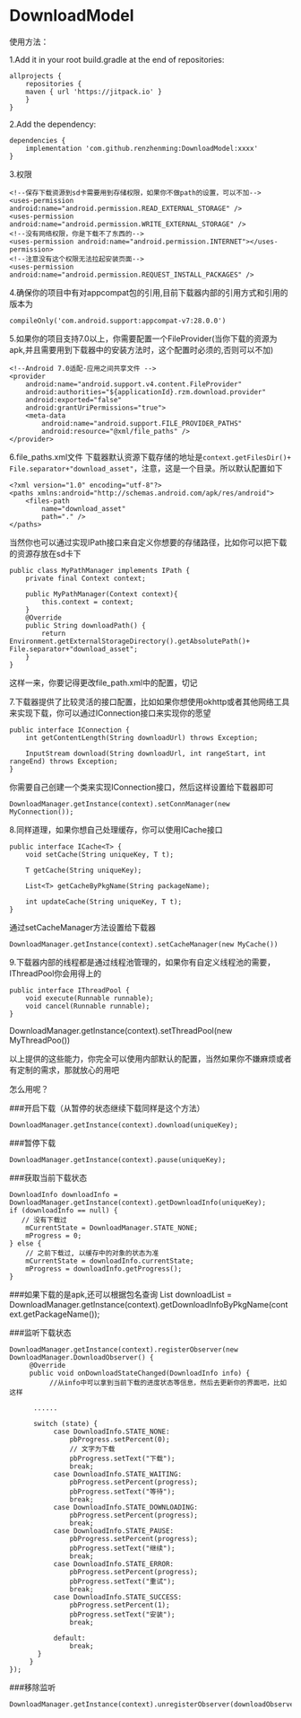 # DownloadModel

使用方法：

1.Add it in your root build.gradle at the end of repositories:
```
allprojects {
    repositories {
	maven { url 'https://jitpack.io' }
    }
}	
```

2.Add the dependency:
```
dependencies {
    implementation 'com.github.renzhenming:DownloadModel:xxxx'
}
```

3.权限
```
<!--保存下载资源到sd卡需要用到存储权限，如果你不做path的设置，可以不加-->
<uses-permission android:name="android.permission.READ_EXTERNAL_STORAGE" />
<uses-permission android:name="android.permission.WRITE_EXTERNAL_STORAGE" />
<!--没有网络权限，你是下载不了东西的-->
<uses-permission android:name="android.permission.INTERNET"></uses-permission>
<!--注意没有这个权限无法拉起安装页面-->
<uses-permission android:name="android.permission.REQUEST_INSTALL_PACKAGES" />
```

4.确保你的项目中有对appcompat包的引用,目前下载器内部的引用方式和引用的版本为
```
compileOnly('com.android.support:appcompat-v7:28.0.0')
```

5.如果你的项目支持7.0以上，你需要配置一个FileProvider(当你下载的资源为apk,并且需要用到下载器中的安装方法时，这个配置时必须的,否则可以不加)
```
<!--Android 7.0适配-应用之间共享文件 -->
<provider
    android:name="android.support.v4.content.FileProvider"
    android:authorities="${applicationId}.rzm.download.provider"
    android:exported="false"
    android:grantUriPermissions="true">
    <meta-data
        android:name="android.support.FILE_PROVIDER_PATHS"
        android:resource="@xml/file_paths" />
</provider>        
```
6.file_paths.xml文件
下载器默认资源下载存储的地址是`context.getFilesDir()+ File.separator+"download_asset"`，注意，这是一个目录。所以默认配置如下
```
<?xml version="1.0" encoding="utf-8"?>
<paths xmlns:android="http://schemas.android.com/apk/res/android">
    <files-path
        name="download_asset"
        path="." />
</paths>
```
当然你也可以通过实现IPath接口来自定义你想要的存储路径，比如你可以把下载的资源存放在sd卡下
```
public class MyPathManager implements IPath {
    private final Context context;

    public MyPathManager(Context context){
        this.context = context;
    }
    @Override
    public String downloadPath() {
        return Environment.getExternalStorageDirectory().getAbsolutePath()+ File.separator+"download_asset";
    }
}
```

这样一来，你要记得更改file_path.xml中的配置，切记

7.下载器提供了比较灵活的接口配置，比如如果你想使用okhttp或者其他网络工具来实现下载，你可以通过IConnection接口来实现你的愿望
```
public interface IConnection {
    int getContentLength(String downloadUrl) throws Exception;

    InputStream download(String downloadUrl, int rangeStart, int rangeEnd) throws Exception;
}
```
你需要自己创建一个类来实现IConnection接口，然后这样设置给下载器即可
```
DownloadManager.getInstance(context).setConnManager(new MyConnection());
```

8.同样道理，如果你想自己处理缓存，你可以使用ICache接口
```
public interface ICache<T> {
    void setCache(String uniqueKey, T t);

    T getCache(String uniqueKey);

    List<T> getCacheByPkgName(String packageName);

    int updateCache(String uniqueKey, T t);
}
```
通过setCacheManager方法设置给下载器
```
DownloadManager.getInstance(context).setCacheManager(new MyCache())
```

9.下载器内部的线程都是通过线程池管理的，如果你有自定义线程池的需要，IThreadPool你会用得上的
```
public interface IThreadPool {
    void execute(Runnable runnable);
    void cancel(Runnable runnable);
}
```
DownloadManager.getInstance(context).setThreadPool(new MyThreadPoo())

以上提供的这些能力，你完全可以使用内部默认的配置，当然如果你不嫌麻烦或者有定制的需求，那就放心的用吧

怎么用呢？

 ###开启下载（从暂停的状态继续下载同样是这个方法）
 ```
 DownloadManager.getInstance(context).download(uniqueKey);
 ```
 ###暂停下载
  ```
 DownloadManager.getInstance(context).pause(uniqueKey);
 ```
 ###获取当前下载状态
 ```
 DownloadInfo downloadInfo = DownloadManager.getInstance(context).getDownloadInfo(uniqueKey);
 if (downloadInfo == null) {
    // 没有下载过
     mCurrentState = DownloadManager.STATE_NONE;
     mProgress = 0;
 } else {
     // 之前下载过, 以缓存中的对象的状态为准
     mCurrentState = downloadInfo.currentState;
     mProgress = downloadInfo.getProgress();
 }
 ```
 
 ###如果下载的是apk,还可以根据包名查询
 List<DownloadInfo> downloadList = DownloadManager.getInstance(context).getDownloadInfoByPkgName(context.getPackageName());
	
 ###监听下载状态
 ```
 DownloadManager.getInstance(context).registerObserver(new DownloadManager.DownloadObserver() {
      @Override
      public void onDownloadStateChanged(DownloadInfo info) {
           //从info中可以拿到当前下载的进度状态等信息，然后去更新你的界面吧，比如这样
	   
	   ......
	   
	   switch (state) {
            case DownloadInfo.STATE_NONE:
                pbProgress.setPercent(0);
                // 文字为下载
                pbProgress.setText("下载");
                break;
            case DownloadInfo.STATE_WAITING:
                pbProgress.setPercent(progress);
                pbProgress.setText("等待");
                break;
            case DownloadInfo.STATE_DOWNLOADING:
                pbProgress.setPercent(progress);
                break;
            case DownloadInfo.STATE_PAUSE:
                pbProgress.setPercent(progress);
                pbProgress.setText("继续");
                break;
            case DownloadInfo.STATE_ERROR:
                pbProgress.setPercent(progress);
                pbProgress.setText("重试");
                break;
            case DownloadInfo.STATE_SUCCESS:
                pbProgress.setPercent(1);
                pbProgress.setText("安装");
                break;

            default:
                break;
        }
      }
});
 ```
 ###移除监听
 ```
 DownloadManager.getInstance(context).unregisterObserver(downloadObserver);
 ```

